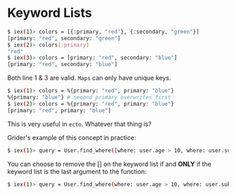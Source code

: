 # Keyword Lists

```sh
$ iex(1)> colors = [{:primary, "red"}, {:secondary, "green"}]
[primary: "red", secondary: "green"]
$ iex(2)> colors[:primary]
"red"
$ iex(3)> colors = [primary: "red", secondary: "blue"]
[primary: "red", secondary: "blue"]
```

Both line 1 & 3 are valid. `Maps` can only have unique keys.

```sh
$ iex(1)> colors = %{primary: "red", primary: "blue"}
%{primary: "blue"} # second primary overwrites first
$ iex(2)> colors = %{primary: "red", primary: "blue"}
[primary: "red", primary: "blue"]
```

This is very useful in `ecto`. Whatever that thing is?

Grider's example of this concept in practice:

```sh
$ iex(1)> query = User.find_where([where: user.age > 10, where: user.subscribed == true])
```

You can choose to remove the [] on the keyword list if and **ONLY** if the keyword list is the last argument to the function:

```sh
$ iex(1)> query = User.find_where(where: user.age > 10, where: user.subscribed == true)
```